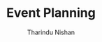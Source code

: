 ---
is_programmatic_layout_7: true
draft: false
title: "Event Planning"
snippet: "Event Planning"
image:
  src: /images/pseo/event-planning.jpg
  alt: "Planning events, project template, project management, team collaboration, productivity, task management"
publishDate: 2024-12-30
category: ""
author: "Tharindu Nishan"
tags:
  - "Teamplates"
  - "ProjectManagement"
  - "Team"
  - "Collaboration"
useCase: "Planning events"
labels: ["Planning" ,"Logistics","Communication","Execution","Post-Event" ]
phases: ["Initial Planning","Preparation","Logistics & Coordination","Event Execution","Post-Event Activities"]
tasks: ["Define event objectives and target audience","Secure the event venue and confirm the booking","Arrange catering services and finalize the menu","Coordinate with speakers and entertainers regarding their needs","Develop and distribute promotional materials and invitations","Create a detailed event schedule and timeline","Oversee the setup of audio/visual equipment and decorations","Collect feedback from attendees after the event for evaluation"]
description: "This template guides you through every step of event planning, ensuring organized coordination and successful execution. Suitable for various event types, it helps track all aspects from budgeting and logistics to post-event evaluation."
related: ["customer-feedback-analysis","social-media-campaign","product-launch","website-redesign"]
---